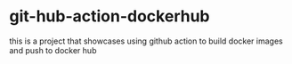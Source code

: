 # git-hub-action-dockerhub
this is a project that showcases using github action to build docker images and push to docker hub 
